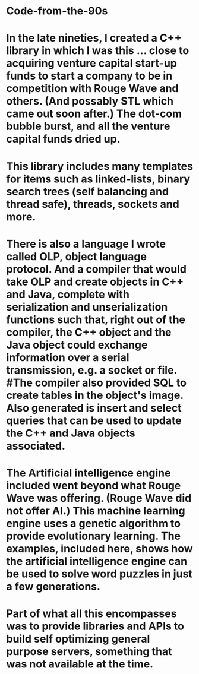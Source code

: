# Code-from-the-90s

# In the late nineties, I created a C++ library in which I was this ... close to acquiring venture capital start-up funds to start a company to be in competition with Rouge Wave and others.  (And possably STL which came out soon after.)  The dot-com bubble burst, and all the venture capital funds dried up.

# This library includes many templates for items such as linked-lists, binary search trees (self balancing and thread safe), threads, sockets and more.

# There is also a language I wrote called OLP, object language protocol.  And a compiler that would take OLP and create objects in C++ and Java, complete with serialization and unserialization functions such that, right out of the compiler, the C++ object and the Java object could exchange information over a serial transmission, e.g. a socket or file.  #The compiler also provided SQL to create tables in the object's image.  Also generated is insert and select queries that can be used to update the C++ and Java objects associated.

# The Artificial intelligence engine included went beyond what Rouge Wave was offering.  (Rouge Wave did not offer AI.)  This machine learning engine uses a genetic algorithm to provide evolutionary learning.  The examples, included here, shows how the artificial intelligence engine can be used to solve word puzzles in just a few generations.

# Part of what all this encompasses was to provide libraries and APIs to build self optimizing general purpose servers, something that was not available at the time.

